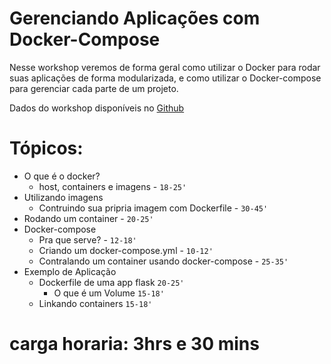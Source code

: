 # Gerenciando Aplicações com Docker-Compose

Nesse workshop veremos de forma geral como utilizar o Docker para rodar suas aplicações de forma modularizada,
e como utilizar o Docker-compose para gerenciar cada parte de um projeto.

Dados do workshop disponíveis no [Github](https://github.com/arruda/gerenciando-aplicacoes-com-docker-compose)

# Tópicos:
* O que é o docker?
    * host, containers e imagens - `18-25'`
* Utilizando imagens
    * Contruindo sua pripria imagem com Dockerfile - `30-45'`
* Rodando um container - `20-25'`
* Docker-compose
    * Pra que serve? - `12-18'`
    * Criando um docker-compose.yml - `10-12'`
    * Contralando um container usando docker-compose - `25-35'`
* Exemplo de Aplicação
    * Dockerfile de uma app flask `20-25'`
        * O que é um Volume `15-18'`
    * Linkando containers `15-18'`

# carga horaria: 3hrs e 30 mins